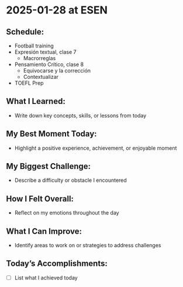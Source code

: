 
# 2025-01-28 at ESEN

## Schedule:
- Football training
- Expresión textual, clase 7
	- Macrorreglas
- Pensamiento Crítico, clase 8
	-  Equivocarse y la corrección
	- Contextualizar
- TOEFL Prep

## What I Learned:
- Write down key concepts, skills, or lessons from today

## My Best Moment Today:
- Highlight a positive experience, achievement, or enjoyable moment

## My Biggest Challenge:
- Describe a difficulty or obstacle I encountered

## How I Felt Overall:
- Reflect on my emotions throughout the day

## What I Can Improve:
- Identify areas to work on or strategies to address challenges

## Today’s Accomplishments:
- [ ] List what I achieved today

